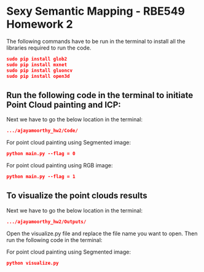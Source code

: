 # Sexy Semantic Mapping - RBE549 Homework 2

The following commands have to be run in the terminal to install all the libraries required to run the code.
```json
sudo pip install glob2
sudo pip install mxnet
sudo pip install gluoncv
sudo pip install open3d
```



## Run the following code in the terminal to initiate Point Cloud painting and ICP:

Next we have to go the below location in the terminal:
```json
.../ajayamoorthy_hw2/Code/
```

For point cloud painting using Segmented image:
```json
python main.py --flag = 0
```
For point cloud painting using RGB image:
```json
python main.py --flag = 1
```

## To visualize the point clouds results
Next we have to go the below location in the terminal:
```json
.../ajayamoorthy_hw2/Outputs/
```
Open the visualize.py file and replace the file name you want to open. Then run the following code in the terminal:

For point cloud painting using Segmented image:
```json
python visualize.py
```
